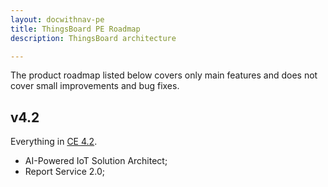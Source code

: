 ```yaml
---
layout: docwithnav-pe
title: ThingsBoard PE Roadmap
description: ThingsBoard architecture

---
```


The product roadmap listed below covers only main features and does not cover small improvements and bug fixes.         

## v4.2

Everything in [CE 4.2](/docs/reference/roadmap/#v42).

* AI-Powered IoT Solution Architect;
* Report Service 2.0;
